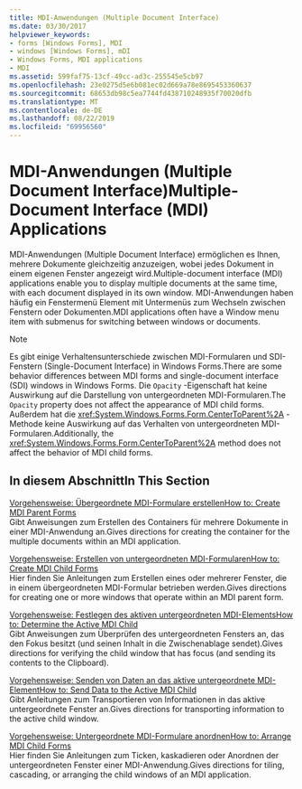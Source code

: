 ```yaml
---
title: MDI-Anwendungen (Multiple Document Interface)
ms.date: 03/30/2017
helpviewer_keywords:
- forms [Windows Forms], MDI
- windows [Windows Forms], mDI
- Windows Forms, MDI applications
- MDI
ms.assetid: 599faf75-13cf-49cc-ad3c-255545e5cb97
ms.openlocfilehash: 23e0275d5e6b081ec02d669a78e8695453360637
ms.sourcegitcommit: 68653db98c5ea7744fd438710248935f70020dfb
ms.translationtype: MT
ms.contentlocale: de-DE
ms.lasthandoff: 08/22/2019
ms.locfileid: "69956560"
---
```

# <a name="multiple-document-interface-mdi-applications"></a><span data-ttu-id="447fc-102">MDI-Anwendungen (Multiple Document Interface)</span><span class="sxs-lookup"><span data-stu-id="447fc-102">Multiple-Document Interface (MDI) Applications</span></span>
<span data-ttu-id="447fc-103">MDI-Anwendungen (Multiple Document Interface) ermöglichen es Ihnen, mehrere Dokumente gleichzeitig anzuzeigen, wobei jedes Dokument in einem eigenen Fenster angezeigt wird.</span><span class="sxs-lookup"><span data-stu-id="447fc-103">Multiple-document interface (MDI) applications enable you to display multiple documents at the same time, with each document displayed in its own window.</span></span> <span data-ttu-id="447fc-104">MDI-Anwendungen haben häufig ein Fenstermenü Element mit Untermenüs zum Wechseln zwischen Fenstern oder Dokumenten.</span><span class="sxs-lookup"><span data-stu-id="447fc-104">MDI applications often have a Window menu item with submenus for switching between windows or documents.</span></span>  
  
> [!NOTE]
> <span data-ttu-id="447fc-105">Es gibt einige Verhaltensunterschiede zwischen MDI-Formularen und SDI-Fenstern (Single-Document Interface) in Windows Forms.</span><span class="sxs-lookup"><span data-stu-id="447fc-105">There are some behavior differences between MDI forms and single-document interface (SDI) windows in Windows Forms.</span></span> <span data-ttu-id="447fc-106">Die `Opacity` -Eigenschaft hat keine Auswirkung auf die Darstellung von untergeordneten MDI-Formularen.</span><span class="sxs-lookup"><span data-stu-id="447fc-106">The `Opacity` property does not affect the appearance of MDI child forms.</span></span> <span data-ttu-id="447fc-107">Außerdem hat die <xref:System.Windows.Forms.Form.CenterToParent%2A> -Methode keine Auswirkung auf das Verhalten von untergeordneten MDI-Formularen.</span><span class="sxs-lookup"><span data-stu-id="447fc-107">Additionally, the <xref:System.Windows.Forms.Form.CenterToParent%2A> method does not affect the behavior of MDI child forms.</span></span>  
  
## <a name="in-this-section"></a><span data-ttu-id="447fc-108">In diesem Abschnitt</span><span class="sxs-lookup"><span data-stu-id="447fc-108">In This Section</span></span>  
 [<span data-ttu-id="447fc-109">Vorgehensweise: Übergeordnete MDI-Formulare erstellen</span><span class="sxs-lookup"><span data-stu-id="447fc-109">How to: Create MDI Parent Forms</span></span>](how-to-create-mdi-parent-forms.md)  
 <span data-ttu-id="447fc-110">Gibt Anweisungen zum Erstellen des Containers für mehrere Dokumente in einer MDI-Anwendung an.</span><span class="sxs-lookup"><span data-stu-id="447fc-110">Gives directions for creating the container for the multiple documents within an MDI application.</span></span>  
  
 [<span data-ttu-id="447fc-111">Vorgehensweise: Erstellen von untergeordneten MDI-Formularen</span><span class="sxs-lookup"><span data-stu-id="447fc-111">How to: Create MDI Child Forms</span></span>](how-to-create-mdi-child-forms.md)  
 <span data-ttu-id="447fc-112">Hier finden Sie Anleitungen zum Erstellen eines oder mehrerer Fenster, die in einem übergeordneten MDI-Formular betrieben werden.</span><span class="sxs-lookup"><span data-stu-id="447fc-112">Gives directions for creating one or more windows that operate within an MDI parent form.</span></span>  
  
 [<span data-ttu-id="447fc-113">Vorgehensweise: Festlegen des aktiven untergeordneten MDI-Elements</span><span class="sxs-lookup"><span data-stu-id="447fc-113">How to: Determine the Active MDI Child</span></span>](how-to-determine-the-active-mdi-child.md)  
 <span data-ttu-id="447fc-114">Gibt Anweisungen zum Überprüfen des untergeordneten Fensters an, das den Fokus besitzt (und seinen Inhalt in die Zwischenablage sendet).</span><span class="sxs-lookup"><span data-stu-id="447fc-114">Gives directions for verifying the child window that has focus (and sending its contents to the Clipboard).</span></span>  
  
 [<span data-ttu-id="447fc-115">Vorgehensweise: Senden von Daten an das aktive untergeordnete MDI-Element</span><span class="sxs-lookup"><span data-stu-id="447fc-115">How to: Send Data to the Active MDI Child</span></span>](how-to-send-data-to-the-active-mdi-child.md)  
 <span data-ttu-id="447fc-116">Gibt Anleitungen zum Transportieren von Informationen in das aktive untergeordnete Fenster an.</span><span class="sxs-lookup"><span data-stu-id="447fc-116">Gives directions for transporting information to the active child window.</span></span>  
  
 [<span data-ttu-id="447fc-117">Vorgehensweise: Untergeordnete MDI-Formulare anordnen</span><span class="sxs-lookup"><span data-stu-id="447fc-117">How to: Arrange MDI Child Forms</span></span>](how-to-arrange-mdi-child-forms.md)  
 <span data-ttu-id="447fc-118">Hier finden Sie Anleitungen zum Ticken, kaskadieren oder Anordnen der untergeordneten Fenster einer MDI-Anwendung.</span><span class="sxs-lookup"><span data-stu-id="447fc-118">Gives directions for tiling, cascading, or arranging the child windows of an MDI application.</span></span>
